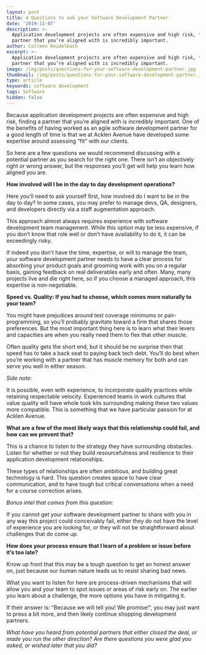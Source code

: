```yaml
---
layout: post
title: 4 Questions to ask your Software Development Partner
date: '2019-11-07'
description: >-
  Application development projects are often expensive and high risk, finding a
  partner that you’re aligned with is incredibly important.
author: Colleen Reidelbach
excerpt: >-
  Application development projects are often expensive and high risk, finding a
  partner that you’re aligned with is incredibly important.
image: /img/posts/questions-for-your-software-development-partner.jpg
thumbnail: /img/posts/questions-for-your-software-development-partner.jpg
type: article
keywords: software development
tags: Software
hidden: false
---
```

Because application development projects are often expensive and high risk, finding a partner that you’re aligned with is incredibly important. One of the benefits of having worked as an agile software development partner for a good length of time is that we at Acklen Avenue have developed some expertise around assessing “fit” with our clients. 

So here are a few questions we would recommend discussing with a potential partner as you search for the right one. There isn’t an objectively right or wrong answer, but the responses you’ll get will help you learn how aligned you are. 



**How involved will I be in the day to day development operations?**

Here you’ll need to ask yourself first, how involved do I want to be in the day to day? In some cases, you may prefer to manage devs, QA, designers, and developers directly via a staff augmentation approach.

This approach almost always requires experience with software development team management. While this option may be less expensive, if you don’t know that role well or don’t have availability to do it, it can be exceedingly risky.  

If indeed you don’t have the time, expertise, or will to manage the team, your software development partner needs to have a clear process for absorbing your product goals and grooming work with you on a regular basis, gaining feedback on real deliverables early and often. Many, many projects live and die right here, so if you choose a managed approach, this expertise is non-negotiable.



**Speed vs. Quality: If you had to choose, which comes more naturally to your team?** 

You might have prejudices around test coverage minimums or pair-programming, so you’ll probably gravitate toward a firm that shares those preferences. But the most important thing here is to learn what their levers and capacities are when you really need them to flex that other muscle.

Often quality gets the short end, but it should be no surprise then that speed has to take a back seat to paying back tech debt. You’ll do best when you’re working with a partner that has muscle memory for both and can serve you well in either season. 

_Side note:_ 

It is possible, even with experience, to incorporate quality practices while retaining respectable velocity. Experienced teams in work cultures that value quality will have whole took kits surrounding making these two values more compatible. This is something that we have particular passion for at Acklen Avenue.



**What are a few of the most likely ways that this relationship could fail, and how can we prevent that?**

This is a chance to listen to the strategy they have surrounding obstacles. Listen for whether or not they build resourcefulness and resilience to their application development relationships. 

These types of relationships are often ambitious, and building great technology is hard. This question creates space to have clear communication, and to have tough but critical conversations when a need for a course correction arises.

_Bonus intel that comes from this question:_ 

If you cannot get your software development partner to share with you in any way this project could conceivably fail, either they do not have the level of experience you are looking for, or they will not be straightforward about challenges that do come up.



**How does your process ensure that I learn of a problem or issue before it’s too late?**

Know up front that this may be a tough question to get an honest answer on, just because our human nature leads us to resist sharing bad news.

What you want to listen for here are process-driven mechanisms that will allow you and your team to spot issues or areas of risk early on. The earlier you learn about a challenge, the more options you have in mitigating it.

If their answer is: “Because we will tell you! We promise!”, you may just want to press a bit more, and then likely continue shopping development partners.



_What have you heard from potential partners that either closed the deal, or made you run the other direction? Are there questions you were glad you asked, or wished later that you did?_
